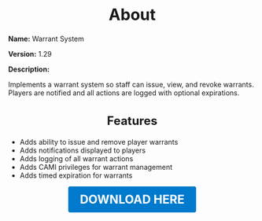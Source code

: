 <h1 style="text-align:center; font-size:2rem; font-weight:bold;">About</h1>

**Name:**
Warrant System

**Version:**
1.29

**Description:**

Implements a warrant system so staff can issue, view, and revoke warrants. Players are notified and all actions are logged with optional expirations.

<h2 style="text-align:center; font-size:1.5rem; font-weight:bold;">Features</h2>

- Adds ability to issue and remove player warrants
- Adds notifications displayed to players
- Adds logging of all warrant actions
- Adds CAMI privileges for warrant management
- Adds timed expiration for warrants





<p align="center"><a href="https://github.com/LiliaFramework/Modules/raw/refs/heads/gh-pages/warrants.zip" style="display:inline-block;padding:12px 24px;font-size:1.5rem;font-weight:bold;text-decoration:none;color:#fff;background-color:var(--md-primary-fg-color,#007acc);border-radius:4px;">DOWNLOAD HERE</a></p>